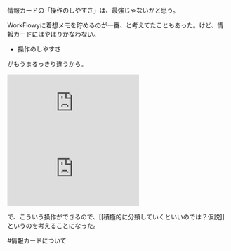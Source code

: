 情報カードの「操作のしやすさ」は、最強じゃないかと思う。

WorkFlowyに着想メモを貯めるのが一番、と考えてたこともあった。けど、情報カードにはやはりかなわない。

- 操作のしやすさ

がもうまるっきり違うから。

![](https://gyazo.com/79b2a4f654de9747fd1e8814d3c1601d.img)
![](https://gyazo.com/8eb15e640c88d4197af42228007b335a.img)

で、こういう操作ができるので、[[積極的に分類していくといいのでは？仮説]]というのを考えることになった。

#情報カードについて 